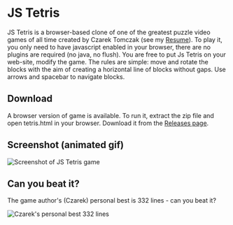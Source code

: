 # JS Tetris

JS Tetris is a browser-based clone of one of the greatest
puzzle video games of all time created by Czarek Tomczak
(see my [Resume](https://drive.google.com/file/d/17xmoT5Z_zTHkVclqPzrs2aAV64Uiu7fh/view)). To play it,
you only need to have javascript enabled in your browser,
there are no plugins are required (no java, no flush). You
are free to put Js Tetris on your web-site, modify the game.
The rules are simple: move and rotate the blocks with the aim
of creating a horizontal line of blocks without gaps. Use
arrows and spacebar to navigate blocks.


## Download

A browser version of game is available. To run it, extract the
zip file and open tetris.html in your browser. Download it from
the [Releases page](../../releases).


## Screenshot (animated gif)

![Screenshot of JS Tetris game](https://raw.githubusercontent.com/cztomczak/jstetris/master/screenshots/Tetris_basic_game2.gif)


## Can you beat it?

The game author's (Czarek) personal best is 332 lines - can you beat it?

![Czarek's personal best 332 lines](https://raw.githubusercontent.com/cztomczak/jstetris/master/screenshots/czarek-pb-332-lines.png)

